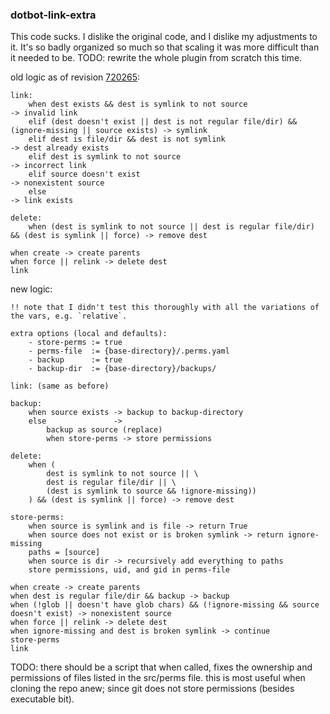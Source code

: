 ### dotbot-link-extra

This code sucks. I dislike the original code, and I dislike my adjustments to it. It's so badly organized so much so that scaling it was more difficult than it needed to be.
TODO: rewrite the whole plugin from scratch this time.

old logic as of revision [720265](https://github.com/anishathalye/dotbot/tree/720206578a8daf1e7167200e73e314fc4b8af52e):

    link:
        when dest exists && dest is symlink to not source                                              -> invalid link
        elif (dest doesn't exist || dest is not regular file/dir) && (ignore-missing || source exists) -> symlink
        elif dest is file/dir && dest is not symlink                                                   -> dest already exists
        elif dest is symlink to not source                                                             -> incorrect link
        elif source doesn't exist                                                                      -> nonexistent source
        else                                                                                           -> link exists
    
    delete:
        when (dest is symlink to not source || dest is regular file/dir) && (dest is symlink || force) -> remove dest

    when create -> create parents
    when force || relink -> delete dest
    link

new logic:

    !! note that I didn't test this thoroughly with all the variations of the vars, e.g. `relative`.

    extra options (local and defaults):
        - store-perms := true
        - perms-file  := {base-directory}/.perms.yaml
        - backup      := true
        - backup-dir  := {base-directory}/backups/
    
    link: (same as before)

    backup:
        when source exists -> backup to backup-directory
        else               ->
            backup as source (replace)
            when store-perms -> store permissions

    delete:
        when (
            dest is symlink to not source || \
            dest is regular file/dir || \
            (dest is symlink to source && !ignore-missing))
        ) && (dest is symlink || force) -> remove dest
    
    store-perms:
        when source is symlink and is file -> return True
        when source does not exist or is broken symlink -> return ignore-missing
        paths = [source]
        when source is dir -> recursively add everything to paths
        store permissions, uid, and gid in perms-file

    when create -> create parents
    when dest is regular file/dir && backup -> backup
    when (!glob || doesn't have glob chars) && (!ignore-missing && source doesn't exist) -> nonexistent source
    when force || relink -> delete dest
    when ignore-missing and dest is broken symlink -> continue
    store-perms
    link

TODO: there should be a script that when called, fixes the ownership and permissions of files listed in the src/perms file.
    this is most useful when cloning the repo anew; since git does not store permissions (besides executable bit).
